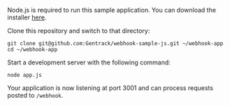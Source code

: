 Node.js is required to run this sample application. You can download the installer [here](https://nodejs.org/en/).

Clone this repository and switch to that directory:
```
git clone git@github.com:Gentrack/webhook-sample-js.git ~/webhook-app
cd ~/webhook-app
```

Start a development server with the following command:
```
node app.js
```

Your application is now listening at port 3001 and can process requests posted to `/webhook`.
